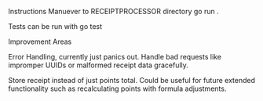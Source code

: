 Instructions
Manuever to RECEIPTPROCESSOR directory
go run .


Tests can be run with go test

Improvement Areas

Error Handling, currently just panics out. Handle bad requests like impromper UUIDs or malformed receipt data gracefully.

Store receipt instead of just points total. Could be useful for future extended functionality such as recalculating points with formula adjustments. 
